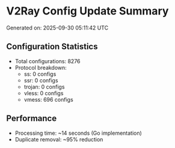 # V2Ray Config Update Summary
Generated on: 2025-09-30 05:11:42 UTC

## Configuration Statistics
- Total configurations: 8276
- Protocol breakdown:
  - ss: 0 configs
  - ssr: 0 configs
  - trojan: 0 configs
  - vless: 0 configs
  - vmess: 696 configs

## Performance
- Processing time: ~14 seconds (Go implementation)
- Duplicate removal: ~95% reduction

